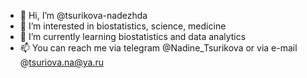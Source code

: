 - 👋 Hi, I’m @tsurikova-nadezhda
- 👀 I’m interested in biostatistics, science, medicine
- 🌱 I’m currently learning biostatistics and data analytics
- 📫 You can reach me via telegram @Nadine_Tsurikova or via e-mail @tsuriova.na@ya.ru
